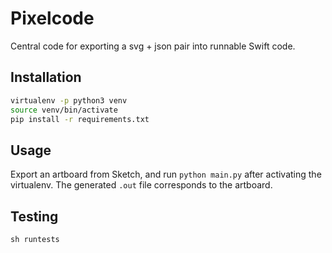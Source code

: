 # Pixelcode

Central code for exporting a svg + json pair into runnable Swift code.

## Installation

```bash
virtualenv -p python3 venv
source venv/bin/activate
pip install -r requirements.txt
```

## Usage

Export an artboard from Sketch, and run `python main.py` after activating
the virtualenv. The generated `.out` file corresponds to the artboard.

## Testing

`sh runtests`
